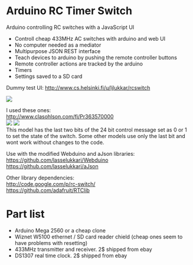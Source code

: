 Arduino RC Timer Switch
=========
Arduino controlling RC switches with a JavaScript UI<br />

- Controll cheap 433MHz AC switches with arduino and web UI<br />
- No computer needed as a mediator<br />
- Multipurpose JSON REST interface<br />
- Teach devices to arduino by pushing the remote controller buttons<br />
- Remote controller actions are tracked by the arduino<br />
- Timers<br />
- Settings saved to a SD card

Dummy test UI: http://www.cs.helsinki.fi/u/ljlukkar/rcswitch

<img src="http://www.cs.helsinki.fi/u/ljlukkar/rcswitch/board.jpg" />

I used these ones: <br />
http://www.clasohlson.com/fi/Pr363570000<br />
<img src="http://www.clasohlson.com/medias/sys_master/8871984332830.jpg" /> <img src="http://www.clasohlson.com/medias/sys_master/8871984234526.jpg" /><br />
This model has the last two bits of the 24 bit control message set as 0 or 1 to set the state of the switch. Some other models use only the last bit and wont work without changes to the code.

Use with the modified Webduino and aJson libraries:<br />
https://github.com/lasselukkari/Webduino<br />
https://github.com/lasselukkari/aJson

Other library dependencies:<br />
http://code.google.com/p/rc-switch/<br />
https://github.com/adafruit/RTClib

Part list
========
- Arduino Mega 2560 or a cheap clone<br />
- Wiznet W5100 ethernet / SD card reader chield (cheap ones seem to have problems with resetting)<br />
- 433MHz transmitter and receiver. 2$ shipped from ebay 
- DS1307 real time clock. 2$ shipped from ebay 
